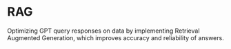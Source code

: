 # RAG
Optimizing GPT query responses on data by implementing Retrieval Augmented Generation, which improves accuracy and reliability of answers.
